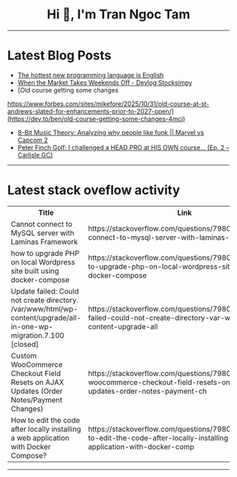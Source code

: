 <h1 align="center">Hi 👋, I'm Tran Ngoc Tam</h1>

---

# Latest Blog Posts 
<!-- BLOG-POST-LIST:START -->
- [The hottest new programming language is English](https://dev.to/marmariadata/the-hottest-new-programming-language-is-english-20n8)
- [When the Market Takes Weekends Off - Devlog Stocksimpy](https://dev.to/suleyman_sade/when-the-market-takes-weekends-off-devlog-stocksimpy-2c2b)
- [Old course getting some changes

https://www.forbes.com/sites/mikefore/2025/10/31/old-course-at-st-andrews-slated-for-enhancements-prior-to-2027-open/](https://dev.to/ben/old-course-getting-some-changes-4mcj)
- [8-Bit Music Theory: Analyzing why people like funk || Marvel vs Capcom 2](https://dev.to/music_youtube/8-bit-music-theory-analyzing-why-people-like-funk-marvel-vs-capcom-2-mcm)
- [Peter Finch Golf: I challenged a HEAD PRO at HIS OWN course... &lpar;Ep. 2 – Carlisle GC&rpar;](https://dev.to/youtube_golf/peter-finch-golf-i-challenged-a-head-pro-at-his-own-course-ep-2-carlisle-gc-504l)
<!-- BLOG-POST-LIST:END -->

---

# Latest stack oveflow activity
<table>
  <tr><th>Title</th><th>Link</th></tr>
  <!-- STACKOVERFLOW:START --><tr><td>Cannot connect to MySQL server with Laminas Framework</td><td>https://stackoverflow.com/questions/79806116/cannot-connect-to-mysql-server-with-laminas-framework</td></tr><tr><td>how to upgrade PHP on local Wordpress site built using docker-compose</td><td>https://stackoverflow.com/questions/79806109/how-to-upgrade-php-on-local-wordpress-site-built-using-docker-compose</td></tr><tr><td>Update failed: Could not create directory. /var/www/html/wp-content/upgrade/all-in-one-wp-migration.7.100 [closed]</td><td>https://stackoverflow.com/questions/79806033/update-failed-could-not-create-directory-var-www-html-wp-content-upgrade-all</td></tr><tr><td>Custom WooCommerce Checkout Field Resets on AJAX Updates &lpar;Order Notes/Payment Changes&rpar;</td><td>https://stackoverflow.com/questions/79805550/custom-woocommerce-checkout-field-resets-on-ajax-updates-order-notes-payment-ch</td></tr><tr><td>How to edit the code after locally installing a web application with Docker Compose?</td><td>https://stackoverflow.com/questions/79805211/how-to-edit-the-code-after-locally-installing-a-web-application-with-docker-comp</td></tr><!-- STACKOVERFLOW:END -->
</table>

---


